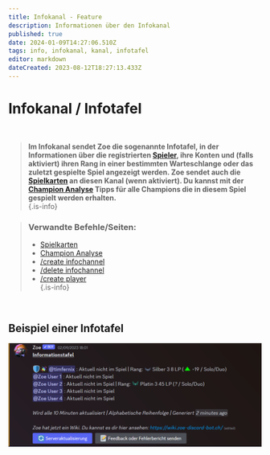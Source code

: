 ```yaml
---
title: Infokanal - Feature
description: Informationen über den Infokanal
published: true
date: 2024-01-09T14:27:06.510Z
tags: info, infokanal, kanal, infotafel
editor: markdown
dateCreated: 2023-08-12T18:27:13.433Z
---
```


# Infokanal / Infotafel

<br> 

>**Im Infokanal sendet Zoe die sogenannte Infotafel, in der Informationen über die registrierten [Spieler](/de/terms/player), ihre Konten und (falls aktiviert) ihren Rang in einer bestimmten Warteschlange oder das zuletzt gespielte Spiel angezeigt werden. Zoe sendet auch die [Spielkarten](/de/features/gamecards) an diesen Kanal (wenn aktiviert). Du kannst mit der [Champion Analyse](/de/features/champion-analysis) Tipps für alle Champions die in diesem Spiel gespielt werden erhalten.**  
>{.is-info}

> ### Verwandte Befehle/Seiten:
>- [Spielkarten](/de/features/gamecards/)
>- [Champion Analyse](/de/features/champion-analysis)
>- [/create infochannel](/de/commands/create/infoChannel/)
>- [/delete infochannel](/de/commands/delete/infoChannel/)
>- [/create player](/de/commands/create/player/)  
> {.is-info}

<br>

## Beispiel einer Infotafel

![](/de_/de_infochannel.png)

